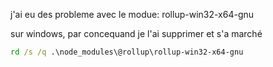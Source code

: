 j'ai eu des probleme avec le modue:
rollup-win32-x64-gnu

sur windows, par concequand je l'ai supprimer et s'a marché

```cmd
rd /s /q .\node_modules\@rollup\rollup-win32-x64-gnu

```

